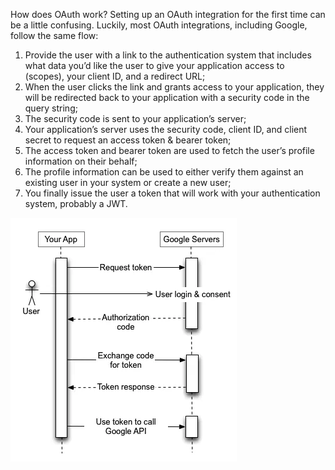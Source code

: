 How does OAuth work?
Setting up an OAuth integration for the first time can be a little confusing. Luckily, most OAuth integrations, including Google, follow the same flow:
1. Provide the user with a link to the authentication system that includes what data you’d like the user to give your application access to (scopes), your client ID, and a redirect URL;
2. When the user clicks the link and grants access to your application, they will be redirected back to your application with a security code in the query string;
3. The security code is sent to your application’s server;
4. Your application’s server uses the security code, client ID, and client secret to request an access token & bearer token;
5. The access token and bearer token are used to fetch the user’s profile information on their behalf;
6. The profile information can be used to either verify them against an existing user in your system or create a new user;
7. You finally issue the user a token that will work with your authentication system, probably a JWT.

![Google oauth](./imgs/oauth-google.png)